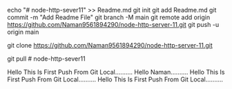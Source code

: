 echo "# node-http-sever11" >> Readme.md
git init 
git add Readme.md
git commit -m "Add Readme File"
git branch -M main 
git remote add origin https://github.com/Naman9561894290/node-http-server-11.git
git push -u origin main


git clone https://github.com/Naman9561894290/node-http-server-11.git
 
git pull # node-http-sever11


Hello This Is First Push From Git Local..........
Hello Naman..........
Hello This Is First Push From Git Local..........
Hello This Is First Push From Git Local..........